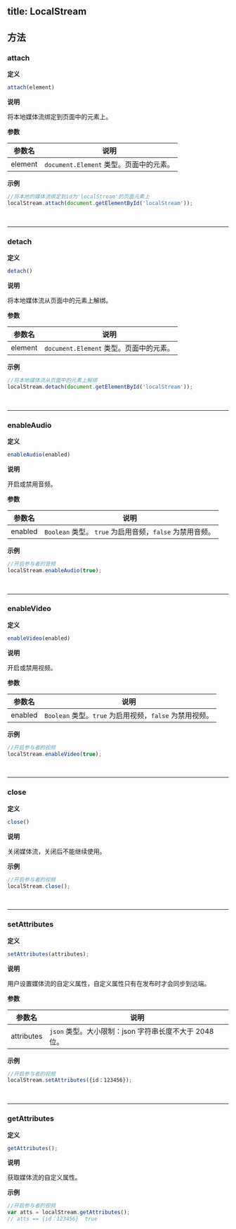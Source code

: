 title: LocalStream
---

## 方法

### attach

**定义**

```js
attach(element)
```

**说明**

将本地媒体流绑定到页面中的元素上。

**参数**

| 参数名 | 说明 |
|---|---|
| element | `document.Element` 类型。页面中的元素。 |

**示例**

```js
//将本地的媒体流绑定到id为'localStream'的页面元素上
localStream.attach(document.getElementById('localStream'));
```

</br>

---

### detach

**定义**

```js
detach()
```

**说明**

将本地媒体流从页面中的元素上解绑。

**参数**

| 参数名 | 说明 |
|---|---|
| element | `document.Element` 类型。页面中的元素。 |

**示例**

```js
//将本地媒体流从页面中的元素上解绑
localStream.detach(document.getElementById('localStream'));
```

</br>

---

### enableAudio

**定义**

```js
enableAudio(enabled)
```

**说明**

开启或禁用音频。

**参数**

| 参数名 | 说明 |
|---|---|
| enabled | `Boolean` 类型。 `true` 为启用音频，`false` 为禁用音频。 |

**示例**

```js
//开启参与者的音频
localStream.enableAudio(true);
```

</br>

---

### enableVideo

**定义**

```js
enableVideo(enabled)
```

**说明**

开启或禁用视频。

**参数**

| 参数名 | 说明 |
|---|---|
| enabled | `Boolean` 类型。`true` 为启用视频，`false` 为禁用视频。 |

**示例**

```js
//开启参与者的视频
localStream.enableVideo(true);
```

</br>

---

### close

**定义**

```js
close()
```

**说明**

关闭媒体流，关闭后不能继续使用。

**示例**

```js
//开启参与者的视频
localStream.close();
```
</br>

---

### setAttributes

**定义**

```js
setAttributes(attributes);
```

**说明**

用户设置媒体流的自定义属性，自定义属性只有在发布时才会同步到远端。

**参数**

| 参数名 | 说明 |
|---|---|
| attributes | `json` 类型。大小限制：json 字符串长度不大于 2048 位。 |

**示例**

```js
//开启参与者的视频
localStream.setAttributes({id：123456});
```

</br>

---

### getAttributes

**定义**

```js
getAttributes();
```

**说明**

获取媒体流的自定义属性。

**示例**

```js
//开启参与者的视频
var atts = localStream.getAttributes();
// atts == {id：123456}  true
```
